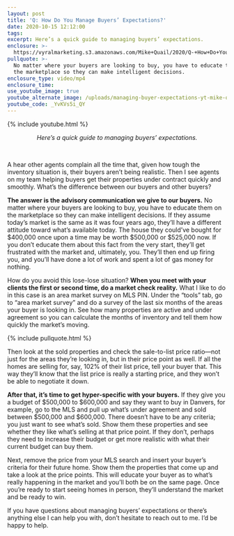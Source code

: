 ```yaml
---
layout: post
title: 'Q: How Do You Manage Buyers’ Expectations?'
date: 2020-10-15 12:12:00
tags:
excerpt: Here’s a quick guide to managing buyers’ expectations.
enclosure: >-
  https://vyralmarketing.s3.amazonaws.com/Mike+Quail/2020/Q-+How+Do+You+Manage+Buyers+Expectations_.mp4
pullquote: >-
  No matter where your buyers are looking to buy, you have to educate them on
  the marketplace so they can make intelligent decisions.
enclosure_type: video/mp4
enclosure_time:
use_youtube_image: true
youtube_alternate_image: /uploads/managing-buyer-expectations-yt-mike-quail.jpg
youtube_code: _YvKVs5i_QY
---
```


{% include youtube.html %}

<p style="text-align:center;"><em>Here’s a quick guide to managing buyers’ expectations.</em></p> &nbsp;

A hear other agents complain all the time that, given how tough the inventory situation is, their buyers aren’t being realistic. Then I see agents on my team helping buyers get their properties under contract quickly and smoothly. What’s the difference between our buyers and other buyers?&nbsp;

**The answer is the advisory communication we give to our buyers.** No matter where your buyers are looking to buy, you have to educate them on the marketplace so they can make intelligent decisions. If they assume today’s market is the same as it was four years ago, they’ll have a different attitude toward what’s available today. The house they could’ve bought for $400,000 once upon a time may be worth $500,000 or $525,000 now. If you don’t educate them about this fact from the very start, they’ll get frustrated with the market and, ultimately, you. They’ll then end up firing you, and you’ll have done a lot of work and spent a lot of gas money for nothing.&nbsp;

How do you avoid this lose-lose situation? **When you meet with your clients the first or second time, do a market check reality.** What I like to do in this case is an area market survey on MLS PIN. Under the “tools” tab, go to “area market survey” and do a survey of the last six months of the areas your buyer is looking in. See how many properties are active and under agreement so you can calculate the months of inventory and tell them how quickly the market’s moving.&nbsp;

{% include pullquote.html %}

Then look at the sold properties and check the sale-to-list price ratio—not just for the areas they’re looking in, but in their price point as well. If all the homes are selling for, say, 102% of their list price, tell your buyer that. This way they’ll know that the list price is really a starting price, and they won’t be able to negotiate it down.&nbsp;

**After that, it’s time to get hyper-specific with your buyers.** If they give you a budget of $500,000 to $600,000 and say they want to buy in Danvers, for example, go to the MLS and pull up what’s under agreement and sold between $500,000 and $600,000. There doesn’t have to be any criteria; you just want to see what’s sold. Show them these properties and see whether they like what’s selling at that price point. If they don’t, perhaps they need to increase their budget or get more realistic with what their current budget can buy them.&nbsp;

Next, remove the price from your MLS search and insert your buyer’s criteria for their future home. Show them the properties that come up and take a look at the price points. This will educate your buyer as to what’s really happening in the market and you’ll both be on the same page. Once you’re ready to start seeing homes in person, they’ll understand the market and be ready to win.&nbsp;

If you have questions about managing buyers’ expectations or there’s anything else I can help you with, don’t hesitate to reach out to me. I’d be happy to help.